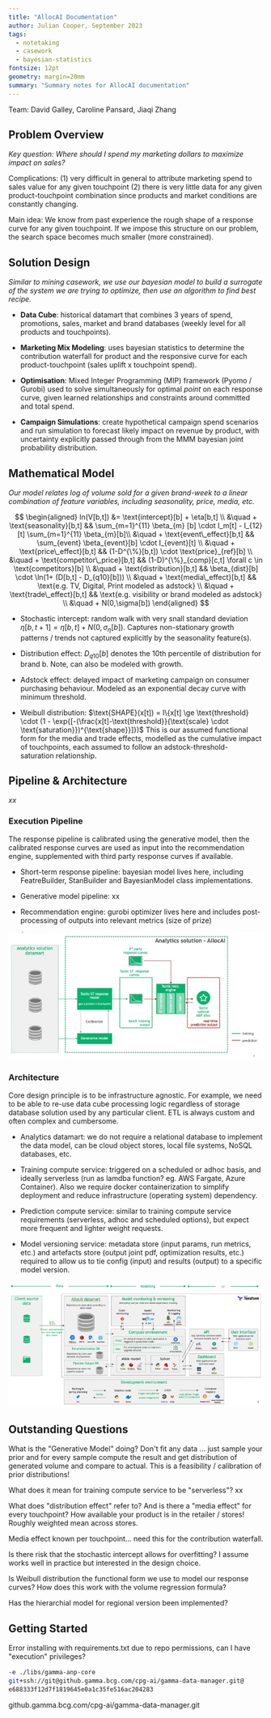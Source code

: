 ```yaml
---
title: "AllocAI Documentation"
author: Julian Cooper, September 2023
tags:
  - notetaking
  - casework
  - bayesian-statistics
fontsize: 12pt
geometry: margin=20mm
summary: "Summary notes for AllocAI documentation"
---
```

Team: David Galley, Caroline Pansard, Jiaqi Zhang

## Problem Overview
*Key question: Where should I spend my marketing dollars to maximize impact on sales?*

Complications: (1) very difficult in general to attribute marketing spend to sales value 
for any given touchpoint (2) there is very little data for any given product-touchpoint
 combination since products and market conditions are constantly changing.

Main idea: We know from past experience the rough shape of a response curve for any
given touchpoint. If we impose this structure on our problem, the search space 
becomes much smaller (more constrained).


## Solution Design
*Similar to mining casework, we use our bayesian model to build a surrogate of the 
system we are trying to optimize, then use an algorithm to find best recipe.*

- **Data Cube**: historical datamart that combines 3 years of spend, promotions, 
sales, market and brand databases (weekly level for all products and 
touchpoints).

- **Marketing Mix Modeling**: uses bayesian statistics to determine the contribution 
waterfall for product and the responsive curve for each product-touchpoint (sales 
uplift x touchpoint spend).

- **Optimisation**: Mixed Integer Programming (MIP) framework (Pyomo / Gurobi) used 
to solve simultaneously for optimal *point* on each response curve, given learned 
relationships and constraints around committed and total spend. 

- **Campaign Simulations**: create hypothetical campaign spend scenarios and run 
simulation to forecast likely impact on revenue by product, with uncertainty 
explicitly passed through from the MMM bayesian joint probability distribution.


## Mathematical Model
*Our model relates log of volume sold for a given brand-week to a linear 
combination of feature variables, including seasonality, price, media, etc.*

$$
\begin{aligned}
ln(V[b,t]) &= \text{intercept}[b] + \eta[b,t]         \\
              &\quad + \text{seasonality}[b,t]        && \sum_{m=1}^{11} \beta_{m} [b] \cdot I_m[t] - I_{12}[t]  \sum_{m=1}^{11} \beta_{m}[b]\\
              &\quad + \text{event\_effect}[b,t]      && \sum_{event} \beta_{event}[b] \cdot I_{event}[t] \\
              &\quad + \text{price\_effect}[b,t]      && (1-D^{\%}[b,t]) \cdot \text{price}_{ref}[b] \\
              &\quad + \text{competitor\_price}[b,t]  && (1-D)^{\%}_{comp}[c,t] \forall c \in \text{competitors}[b] \\
              &\quad + \text{distribution}[b,t]       && \beta_{dist}[b] \cdot \ln(1+ (D[b,t] - D_{q10}[b])) \\
              &\quad + \text{media\_effect}[b,t]     && \text{e.g. TV, Digital, Print modeled as adstock} \\
              &\quad + \text{trade\_effect}[b,t]     && \text{e.g. visibility or brand modeled as adstock} \\
              &\quad + N(0,\sigma[b])
\end{aligned}
$$

- Stochastic intercept: random walk with very snall standard deviation 
$\eta[b,t+1]=\eta[b,t]+N(0,\sigma_{\eta}[b])$. Captures non-stationary growth 
patterns / trends not captured explicitly by the seasonality feature(s).

- Distribution effect: $D_{q10}[b]$ denotes the 10th percentile of distribution 
for brand b. Note, can also be modeled with growth.

- Adstock effect: delayed impact of marketing campaign on consumer purchasing behaviour.
Modeled as an exponential decay curve with minimum threshold.

- Weibull distribution: $\text{SHAPE}(x[t]) = I\{x[t] \ge \text{threshold} \cdot (1 - \exp{[-(\frac{x[t]-\text{threshold}}{\text{scale} \cdot \text{saturation}})^{\text{shape}}]})$
This is our assumed functional form for the media and trade effects, modelled as 
the cumulative impact of touchpoints, each assumed to follow an adstock-threshold-
saturation relationship.


## Pipeline & Architecture
*xx*

### Execution Pipeline
The response pipeline is calibrated using the generative model, then the 
calibrated response curves are used as input into the recommendation engine, 
supplemented with third party response curves if available.

- Short-term response pipeline: bayesian model lives here, including FeatreBuilder, 
StanBuilder and BayesianModel class implementations.

- Generative model pipeline: xx

- Recommendation engine: gurobi optimizer lives here and includes post-processing
 of outputs into relevant metrics (size of prize)

![AllocAI execution pipeline](execution_pipeline.png)

### Architecture
Core design principle is to be infrastructure agnostic. For example, we need to 
be able to re-use data cube processing logic regardless of storage database solution
used by any particular client. ETL is always custom and often complex and cumbersome.

- Analytics datamart: we do not require a relational database to implement the data model, 
can be cloud object stores, local file systems, NoSQL databases, etc.

- Training compute service: triggered on a scheduled or adhoc basis, and ideally 
serverless (run as lamdba function? eg. AWS Fargate, Azure Container). Also we 
require docker containerization to simplify deployment and reduce infrastructure 
(operating system) dependency.

- Prediction compute service: similar to training compute service requirements 
(serverless, adhoc and scheduled options), but expect more frequent and lighter 
weight requests.

- Model versioning service: metadata store (input params, run metrics, etc.) 
and artefacts store (output joint pdf, optimization results, etc.) required 
to allow us to tie config (input) and results (output) to a specific model 
version.

![AllocAI architecture schematic](architecture.png)


## Outstanding Questions

What is the "Generative Model" doing? Don't fit any data ... just sample your prior
and for every sample compute the result and get distribution of generated volume 
and compare to actual. This is a feasibility / calibration of prior distributions!

What does it mean for training compute service to be "serverless"? xx

What does "distribution effect" refer to? And is there a "media effect" for every touchpoint?
How available your product is in the retailer / stores! Roughly weighted mean across 
stores. 

Media effect known per touchpoint... need this for the contribution waterfall.

Is there risk that the stochastic intercept allows for overfitting? I assume works well in practice but interested in the design choice.

Is Weibull distribution the functional form we use to model our response curves? How does this work with the volume regression formula?

Has the hierarchial model for regional version been implemented? 


## Getting Started
Error installing with requirements.txt due to repo permissions, can I have "execution" privileges?
```bash
-e ./libs/gamma-anp-core
git+ssh://git@github.gamma.bcg.com/cpg-ai/gamma-data-manager.git@
e688333f12d7f1819645e0a1c35fe516ac204283
```

github.gamma.bcg.com/cpg-ai/gamma-data-manager.git

